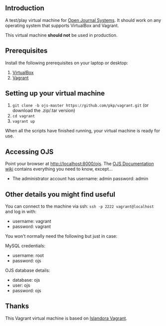 ## Introduction

A test/play virtual machine for [Open Journal Systems](http://pkp.sfu.ca/ojs/). It should work on any operating system that supports VirtualBox and Vagrant.

This virtual machine **should not** be used in production.

## Prerequisites

Install the following prerequisites on your laptop or desktop:

1. [VirtualBox](https://www.virtualbox.org/)
2. [Vagrant](http://www.vagrantup.com/)

## Setting up your virtual machine

1. `git clone -b ojs-master https://github.com/pkp/vagrant.git` (or download the .zip/.tar version)
2. `cd vagrant`
3. `vagrant up`

When all the scripts have finished running, your virtual machine is ready for use.

## Accessing OJS

Point your browser at [http://localhost:8000/ojs](http://localhost:8000/ojs). The [OJS Documentation wiki](https://pkp.sfu.ca/wiki/index.php?title=OJS_Documentation) contains everything you need to know, except...
* The administrator account has username: admin password: admin

## Other details you might find useful

You can connect to the machine via ssh: `ssh -p 2222 vagrant@localhost` and log in with:
  - username: vagrant
  - password: vagrant

You won't normally need the following but just in case:

MySQL credentials:
  - username: root
  - password: ojs

OJS database details:
  - database: ojs
  - user: ojs
  - password: ojs

## Thanks

This Vagrant virtual machine is based on [Islandora Vagrant](https://github.com/Islandora-Labs/islandora_vagrant).
